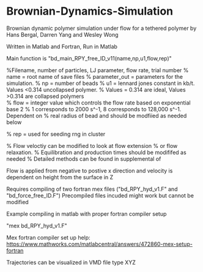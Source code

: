 # Brownian-Dynamics-Simulation

Brownian dynamic polymer simulation under flow for a tethered polymer 
by Hans Bergal, Darren Yang and Wesley Wong

Written in Matlab and Fortran,
Run in Matlab 


Main function is "bd_main_RPY_free_ID_v11(name,np,u1,flow,rep)"

%Filename, number of particles, LJ parameter, flow rate, trial number 
% name  = root name of save files
% parameter_out = parameters for the simulation.
% np = number of beads 
% u1 = lennard jones constant in kb/t. Values <0.314 uncollapsed polymer. 
% Values = 0.314 are ideal, Values >0.314 are collapsed polymers  
% flow = integer value which controls the flow rate based on exponential base 2
% 1 corresponds to 2000 s^-1, 8 corresponds to 128,000 s^-1. Dependent on
% real radius of bead and should be modfiied as needed below

% rep = used for seeding rng in cluster

% Flow veloctiy can be modified to look at flow extension
% or flow relaxation. 
% Equilibration and production times should be modififed as needed 
% Detailed methods can be found in supplemental of 

Flow is applied from negative to postive x direction and velocity is dependent on height from the surface in Z

Requires compiling of two fortran mex files ("bd_RPY_hyd_v1.F" and "bd_force_free_ID.F")
Precompiled files incuded might work but cannot be modified

Example compiling in matlab with proper fortran compiler setup

"mex bd_RPY_hyd_v1.F"

Mex fortran compiler set up help:
https://www.mathworks.com/matlabcentral/answers/472860-mex-setup-fortran


Trajectories can be visualized in VMD file type XYZ


